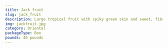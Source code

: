 ```yaml
---
title: Jack fruit
slug: jack_fruit
description: Large tropical fruit with spiky green skin and sweet, fibrous flesh. Ripe, used in desserts; unripe, a meat substitute (think "vegan pulled pork"). High in fiber, vitamins C/B, and gluten-free. A sustainable crop native to Asia, now popular globally.
img: jackfruit.jpg
category: Oriental
packageType: Box
pounds: 40 pounds
---
```

